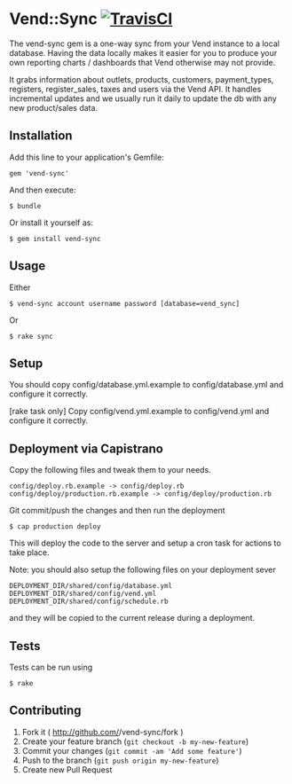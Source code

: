 # Vend::Sync [![TravisCI][travis-img-url]][travis-ci-url]
[travis-img-url]: https://secure.travis-ci.org/crossroads/vend-sync.png?branch=master
[travis-ci-url]: http://travis-ci.org/crossroads/vend-sync

The vend-sync gem is a one-way sync from your Vend instance to a local database. Having the data locally makes it easier for you to produce your own reporting charts / dashboards that Vend otherwise may not provide.

It grabs information about outlets, products, customers, payment_types, registers, register_sales, taxes and users via the Vend API. It handles incremental updates and we usually run it daily to update the db with any new product/sales data.

## Installation

Add this line to your application's Gemfile:

    gem 'vend-sync'

And then execute:

    $ bundle

Or install it yourself as:

    $ gem install vend-sync

## Usage

Either

    $ vend-sync account username password [database=vend_sync]

Or

    $ rake sync

## Setup

You should copy config/database.yml.example to config/database.yml and configure it correctly.

[rake task only] Copy config/vend.yml.example to config/vend.yml and configure it correctly.

## Deployment via Capistrano

Copy the following files and tweak them to your needs.

    config/deploy.rb.example -> config/deploy.rb
    config/deploy/production.rb.example -> config/deploy/production.rb
    
Git commit/push the changes and then run the deployment

    $ cap production deploy

This will deploy the code to the server and setup a cron task for actions to take place.

Note: you should also setup the following files on your deployment sever

    DEPLOYMENT_DIR/shared/config/database.yml
    DEPLOYMENT_DIR/shared/config/vend.yml
    DEPLOYMENT_DIR/shared/config/schedule.rb

and they will be copied to the current release during a deployment.

## Tests

Tests can be run using

    $ rake

## Contributing

1. Fork it ( http://github.com/<my-github-username>/vend-sync/fork )
2. Create your feature branch (`git checkout -b my-new-feature`)
3. Commit your changes (`git commit -am 'Add some feature'`)
4. Push to the branch (`git push origin my-new-feature`)
5. Create new Pull Request
